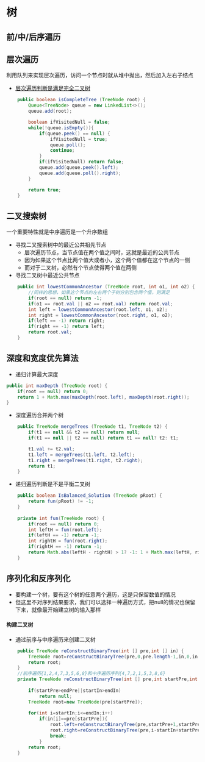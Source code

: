 # 树
## 前/中/后序遍历
## 层次遍历
利用队列来实现层次遍历，访问一个节点时就从堆中抛出，然后加入左右子结点
- [层次遍历判断是满足完全二叉树](https://www.nowcoder.com/practice/8daa4dff9e36409abba2adbe413d6fae?tpId=295&tqId=2299105&ru=%2Fpractice%2Fa69242b39baf45dea217815c7dedb52b&qru=%2Fta%2Fformat-top101%2Fquestion-ranking&sourceUrl=%2Fexam%2Foj%3Fpage%3D1%26tab%3D%25E7%25AE%2597%25E6%25B3%2595%25E7%25AF%2587%26topicId%3D295)
~~~java
    public boolean isCompleteTree (TreeNode root) {
        Queue<TreeNode> queue = new LinkedList<>();
        queue.add(root);

        boolean ifVisitedNull = false;
        while(!queue.isEmpty()){
            if(queue.peek() == null) {
                ifVisitedNull = true;
                queue.poll();
                continue;
            }
            if(ifVisitedNull) return false;
            queue.add(queue.peek().left);
            queue.add(queue.poll().right);
        }

        return true;
    }
~~~
## 二叉搜索树
一个重要特性就是中序遍历是一个升序数组
- 寻找二叉搜索树中的最近公共祖先节点
    - 层次遍历节点，当节点值在两个值之间时，这就是最近的公共节点
    - 因为如果这个节点比两个值大或者小，这个两个值都在这个节点的一侧
    - 而对于二叉树，必然有个节点使得两个值在两侧
- 寻找二叉树中最近公共节点
~~~java
    public int lowestCommonAncestor (TreeNode root, int o1, int o2) {
        //同样的思想，如果这个节点的左右两个子树分别包含两个值，则满足
        if(root == null) return -1;
        if(o1 == root.val || o2 == root.val) return root.val;
        int left = lowestCommonAncestor(root.left, o1, o2);
        int right = lowestCommonAncestor(root.right, o1, o2);
        if(left == -1) return right;
        if(right == -1) return left;
        return root.val;
    }
~~~
## 深度和宽度优先算法
- 递归计算最大深度
~~~java
public int maxDepth (TreeNode root) {
    if(root == null) return 0;
    return 1 + Math.max(maxDepth(root.left), maxDepth(root.right));
}
~~~
- 深度遍历合并两个树
~~~java
    public TreeNode mergeTrees (TreeNode t1, TreeNode t2) {
        if(t1 == null && t2 == null) return null;
        if(t1 == null || t2 == null) return t1 == null? t2: t1;

        t1.val += t2.val;
        t1.left = mergeTrees(t1.left, t2.left);
        t1.right = mergeTrees(t1.right, t2.right);
        return t1;
    }
~~~
- 递归遍历判断是不是平衡二叉树
~~~java
    public boolean IsBalanced_Solution (TreeNode pRoot) {
        return fun(pRoot) != -1;
    }
    
    private int fun(TreeNode root) {
        if(root == null) return 0;
        int leftH = fun(root.left);
        if(leftH == -1) return -1;
        int rightH = fun(root.right);
        if(rightH == -1) return -1;
        return Math.abs(leftH - rightH) > 1? -1: 1 + Math.max(leftH, rightH);
    }
~~~

## 序列化和反序列化
- 要构建一个树，要有这个树的任意两个遍历，这是只保留数值的情况
- 但这里不对序列结果要求，我们可以选择一种遍历方式，把null的情况也保留下来，就像最开始建立树的输入那样
#### 构建二叉树
- 通过前序与中序遍历来创建二叉树
~~~java
    public TreeNode reConstructBinaryTree(int [] pre,int [] in) {
    	TreeNode root=reConstructBinaryTree(pre,0,pre.length-1,in,0,in.length-1);
    	return root;
    }
    //前序遍历{1,2,4,7,3,5,6,8}和中序遍历序列{4,7,2,1,5,3,8,6}
    private TreeNode reConstructBinaryTree(int [] pre,int startPre,int endPre,int [] in,int startIn,int endIn) {
    	
    	if(startPre>endPre||startIn>endIn)
    		return null;
    	TreeNode root=new TreeNode(pre[startPre]);
    	
    	for(int i=startIn;i<=endIn;i++)
    		if(in[i]==pre[startPre]){
    			root.left=reConstructBinaryTree(pre,startPre+1,startPre+i-startIn,in,startIn,i-1);
    			root.right=reConstructBinaryTree(pre,i-startIn+startPre+1,endPre,in,i+1,endIn);
                break;
    		}
    	return root;
    }
~~~